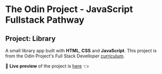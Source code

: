 # The Odin Project - JavaScript Fullstack Pathway

## Project: Library

A small library app built with **HTML**, **CSS** and **JavaScript**.
This project is from the Odin Project's Full Stack Develloper [curriculum](https://www.theodinproject.com/lessons/node-path-javascript-weather-app).

🔗 **Live preview** of the project is [here]([https://dr3wsky.github.io/weather-app/]) :point_left:
